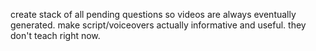 create stack of all pending questions so videos are always eventually generated.
make script/voiceovers actually informative and useful. they don't teach right now.